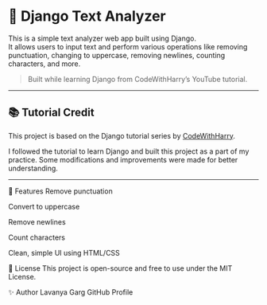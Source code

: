 # 📝 Django Text Analyzer

This is a simple text analyzer web app built using Django.  
It allows users to input text and perform various operations like removing punctuation, changing to uppercase, removing newlines, counting characters, and more.

> Built while learning Django from CodeWithHarry’s YouTube tutorial.

---

## 📚 Tutorial Credit

This project is based on the Django tutorial series by [CodeWithHarry](https://www.youtube.com/@CodeWithHarry).

I followed the tutorial to learn Django and built this project as a part of my practice. Some modifications and improvements were made for better understanding.

---

🧰 Features
Remove punctuation

Convert to uppercase

Remove newlines

Count characters

Clean, simple UI using HTML/CSS

🪪 License
This project is open-source and free to use under the MIT License.

✨ Author
Lavanya Garg
GitHub Profile


